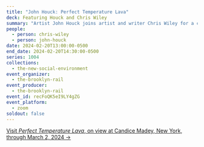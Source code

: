 ```yaml
---
title: "John Houck: Perfect Temperature Lava"
deck: Featuring Houck and Chris Wiley
summary: "Artist John Houck joins artist and writer Chris Wiley for a conversation. "
people:
  - person: chris-wiley
  - person: john-houck
date: 2024-02-20T13:00:00-0500
end_date: 2024-02-20T14:30:00-0500
series: 1004
collections:
  - the-new-social-environment
event_organizer:
  - the-brooklyn-rail
event_producer:
  - the-brooklyn-rail
event_id: recFoQK5eI9LY4gZG
event_platform:
  - zoom
soldout: false
---
```

[V﻿isit *Perfect Temperature Lava*, on view at Candice Madey, New York, through March 2, 2024 →](https://www.candicemadey.com/gallery/all/john-houck#images)